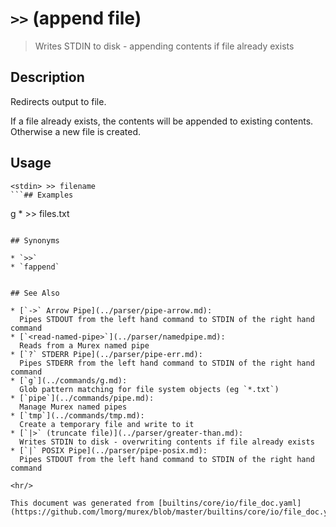 # `>>` (append file)

> Writes STDIN to disk - appending contents if file already exists

## Description

Redirects output to file.

If a file already exists, the contents will be appended to existing contents.
Otherwise a new file is created.

## Usage

```
<stdin> >> filename
```## Examples

```
g * >> files.txt
```

## Synonyms

* `>>`
* `fappend`


## See Also

* [`->` Arrow Pipe](../parser/pipe-arrow.md):
  Pipes STDOUT from the left hand command to STDIN of the right hand command
* [`<read-named-pipe>`](../parser/namedpipe.md):
  Reads from a Murex named pipe
* [`?` STDERR Pipe](../parser/pipe-err.md):
  Pipes STDERR from the left hand command to STDIN of the right hand command
* [`g`](../commands/g.md):
  Glob pattern matching for file system objects (eg `*.txt`)
* [`pipe`](../commands/pipe.md):
  Manage Murex named pipes
* [`tmp`](../commands/tmp.md):
  Create a temporary file and write to it
* [`|>` (truncate file)](../parser/greater-than.md):
  Writes STDIN to disk - overwriting contents if file already exists
* [`|` POSIX Pipe](../parser/pipe-posix.md):
  Pipes STDOUT from the left hand command to STDIN of the right hand command

<hr/>

This document was generated from [builtins/core/io/file_doc.yaml](https://github.com/lmorg/murex/blob/master/builtins/core/io/file_doc.yaml).